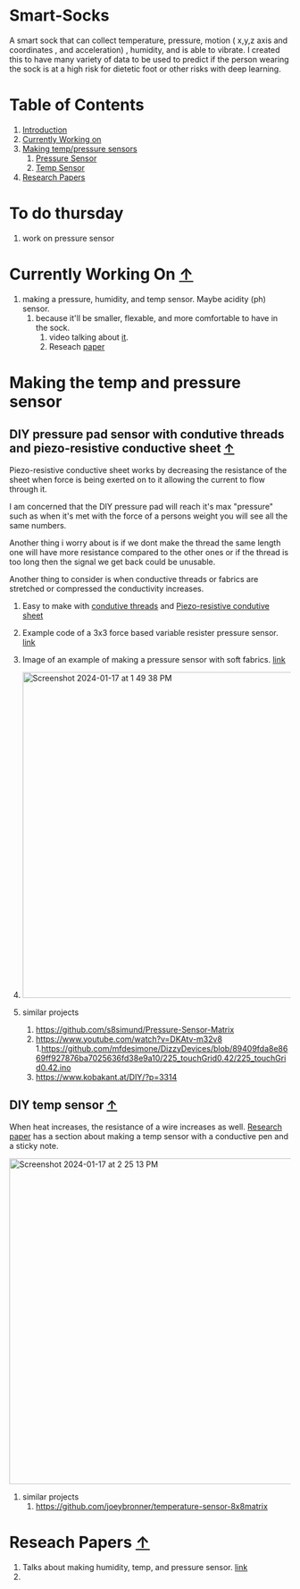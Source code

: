 # Smart-Socks <a name="introduction"></a>
A smart sock that can collect temperature, pressure, motion ( x,y,z axis and coordinates , and acceleration) , humidity, and is able to vibrate. I created this to have many variety of data to be used to predict if the person wearing the sock is at a high risk for dietetic foot or other risks with deep learning. 


# Table of Contents <a name = "table"></a>
1. [Introduction](#introduction)
2. [Currently Working on](#current)
3. [Making temp/pressure sensors](#diysensor)
    1. [Pressure Sensor](#pressure)
    2. [Temp Sensor](#temp)
4. [Research Papers](#research)

# To do thursday 
1. work on pressure sensor

# Currently Working On <a name = "current"></a> <a class="top-link hide" href="#table">↑</a>

1. making a pressure, humidity, and temp sensor. Maybe acidity (ph) sensor. 
    1. because it'll be smaller, flexable, and more comfortable to have in the sock.
        1. video talking about [it](https://www.youtube.com/watch?v=uVS2WyRxELw).
        2. Reseach [paper](https://www.researchgate.net/publication/295396824_Paper_Skin_Multisensory_Platform_for_Simultaneous_Environmental_Monitoring)
       

# Making the temp and pressure sensor <a name = "diysensor"></a>

## DIY pressure pad sensor with condutive threads and piezo-resistive conductive sheet <a name= "pressure"></a> <a class="top-link hide" href="#table">↑</a>


Piezo-resistive conductive sheet works by decreasing the resistance of the sheet when force is being exerted on to it allowing the current to flow through it. 

I am concerned that the DIY pressure pad will reach it's max "pressure" such as when it's met with the force of a persons weight you will see all the same numbers. 

Another thing i worry about is if we dont make the thread the same length one will have more resistance compared to the other ones or if the thread is too long then the signal we get back could be unusable.

Another thing to consider is when conductive threads or fabrics are stretched or compressed the conductivity increases. 

1. Easy to make with [condutive threads](https://www.sparkfun.com/products/10867) and [Piezo-resistive condutive sheet](https://www.adafruit.com/product/1361)

2. Example code of a 3x3 force based variable resister pressure sensor. [link](https://www.kobakant.at/DIY/?p=7943)
3. Image of an example of making a pressure sensor with soft fabrics. [link](https://www.kobakant.at/DIY/?p=7651)
4. <img width="583" alt="Screenshot 2024-01-17 at 1 49 38 PM" src="https://github.com/jaekim24/Smart_Sock/assets/62858192/b55459c6-325d-4982-8c53-6823d05c908f">
5. similar projects
    1. https://github.com/s8simund/Pressure-Sensor-Matrix
    2. https://www.youtube.com/watch?v=DKAtv-m32v8
        1.https://github.com/mfdesimone/DizzyDevices/blob/89409fda8e8669ff927876ba7025636fd38e9a10/225_touchGrid0.42/225_touchGrid0.42.ino
    3. https://www.kobakant.at/DIY/?p=3314

## DIY temp sensor <a name = "temp"></a> <a class="top-link hide" href="#table">↑</a>

When heat increases, the resistance of a wire increases as well. [Research paper](https://www.researchgate.net/publication/295396824_Paper_Skin_Multisensory_Platform_for_Simultaneous_Environmental_Monitoring) has a section about making a temp sensor with a conductive pen and a sticky note. 

<img width="583" alt="Screenshot 2024-01-17 at 2 25 13 PM" src="https://github.com/jaekim24/Smart_Sock/assets/62858192/12e8bd84-4b35-4468-bad7-3690acb26f83">

1. similar projects
    1. https://github.com/joeybronner/temperature-sensor-8x8matrix 

# Reseach Papers <a name = "research"></a> <a class="top-link hide" href="#table">↑</a>
1. Talks about making humidity, temp, and pressure sensor. [link](https://www.researchgate.net/publication/295396824_Paper_Skin_Multisensory_Platform_for_Simultaneous_Environmental_Monitoring)
2. 

 
